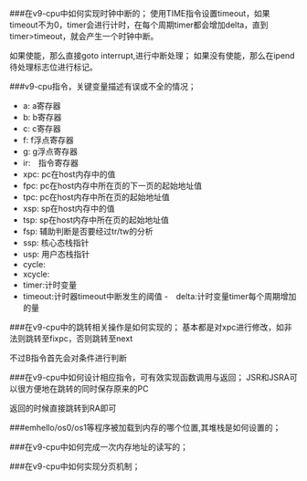 ###在v9-cpu中如何实现时钟中断的；
使用TIME指令设置timeout，如果timeout不为0，timer会进行计时，在每个周期timer都会增加delta，直到timer>timeout，就会产生一个时钟中断。

如果使能，那么直接goto interrupt,进行中断处理；
如果没有使能，那么在ipend待处理标志位进行标记。

###v9-cpu指令，关键变量描述有误或不全的情况；
 - a: a寄存器
 - b: b寄存器
 - c: c寄存器
 - f: f浮点寄存器
 - g: g浮点寄存器
 - ir:　指令寄存器
 - xpc: pc在host内存中的值
 - fpc: pc在host内存中所在页的下一页的起始地址值
 - tpc: pc在host内存中所在页的起始地址值
 - xsp: sp在host内存中的值
 - tsp: sp在host内存中所在页的起始地址值
 - fsp: 辅助判断是否要经过tr/tw的分析
 - ssp: 核心态栈指针
 - usp: 用户态栈指针
 - cycle: 
 - xcycle:
 - timer:计时变量
 - timeout:计时器timeout中断发生的阈值
 -　delta:计时变量timer每个周期增加的量


###在v9-cpu中的跳转相关操作是如何实现的；
基本都是对xpc进行修改，如非法则跳转至fixpc，否则跳转至next

不过B指令首先会对条件进行判断


###在v9-cpu中如何设计相应指令，可有效实现函数调用与返回；
JSR和JSRA可以很方便地在跳转的同时保存原来的PC

返回的时候直接跳转到RA即可


###emhello/os0/os1等程序被加载到内存的哪个位置,其堆栈是如何设置的；


###在v9-cpu中如何完成一次内存地址的读写的；


###在v9-cpu中如何实现分页机制；



